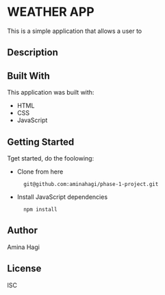 # WEATHER APP
This is a simple application that allows a user to 

## Description


## Built With
This application was built with:

- HTML
- CSS
- JavaScript

## Getting Started
Tget started, do the foolowing:

- Clone from here

        git@github.com:aminahagi/phase-1-project.git

- Install JavaScript dependencies

        npm install

## Author
Amina Hagi

## License
ISC